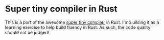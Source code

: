 # Super tiny compiler in Rust

This is a port of the awesome [super tiny compiler](https://github.com/jamiebuilds/the-super-tiny-compiler) in Rust. I'mb uilding it as a learning exercise to help build fluency in Rust. As such, the code quality should not be judged!
